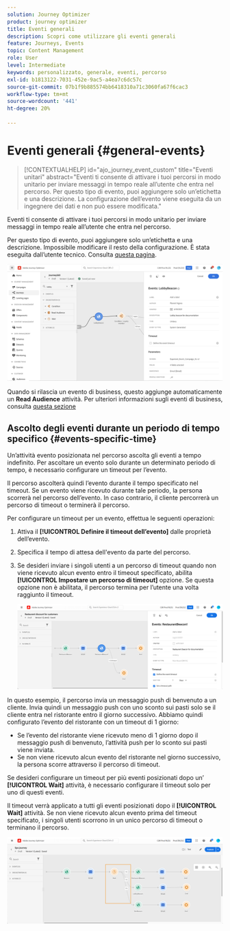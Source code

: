 ```yaml
---
solution: Journey Optimizer
product: journey optimizer
title: Eventi generali
description: Scopri come utilizzare gli eventi generali
feature: Journeys, Events
topic: Content Management
role: User
level: Intermediate
keywords: personalizzato, generale, eventi, percorso
exl-id: b1813122-7031-452e-9ac5-a4ea7c6dc57c
source-git-commit: 07b1f9b885574bb6418310a71c3060fa67f6cac3
workflow-type: tm+mt
source-wordcount: '441'
ht-degree: 20%

---
```


# Eventi generali {#general-events}

>[!CONTEXTUALHELP]
>id="ajo_journey_event_custom"
>title="Eventi unitari"
>abstract="Eventi ti consente di attivare i tuoi percorsi in modo unitario per inviare messaggi in tempo reale all’utente che entra nel percorso. Per questo tipo di evento, puoi aggiungere solo un’etichetta e una descrizione. La configurazione dell’evento viene eseguita da un ingegnere dei dati e non può essere modificata."

Eventi ti consente di attivare i tuoi percorsi in modo unitario per inviare messaggi in tempo reale all’utente che entra nel percorso.

Per questo tipo di evento, puoi aggiungere solo un’etichetta e una descrizione. Impossibile modificare il resto della configurazione. È stata eseguita dall’utente tecnico. Consulta [questa pagina](../event/about-events.md).

![](assets/general-events.png)

Quando si rilascia un evento di business, questo aggiunge automaticamente un **Read Audience** attività. Per ulteriori informazioni sugli eventi di business, consulta [questa sezione](../event/about-events.md)

## Ascolto degli eventi durante un periodo di tempo specifico {#events-specific-time}

Un’attività evento posizionata nel percorso ascolta gli eventi a tempo indefinito. Per ascoltare un evento solo durante un determinato periodo di tempo, è necessario configurare un timeout per l’evento.

Il percorso ascolterà quindi l’evento durante il tempo specificato nel timeout. Se un evento viene ricevuto durante tale periodo, la persona scorrerà nel percorso dell’evento. In caso contrario, il cliente percorrerà un percorso di timeout o terminerà il percorso.

Per configurare un timeout per un evento, effettua le seguenti operazioni:

1. Attiva il **[!UICONTROL Definire il timeout dell’evento]** dalle proprietà dell’evento.

1. Specifica il tempo di attesa dell&#39;evento da parte del percorso.

1. Se desideri inviare i singoli utenti a un percorso di timeout quando non viene ricevuto alcun evento entro il timeout specificato, abilita **[!UICONTROL Impostare un percorso di timeout]** opzione. Se questa opzione non è abilitata, il percorso termina per l’utente una volta raggiunto il timeout.

   ![](assets/event-timeout.png)

In questo esempio, il percorso invia un messaggio push di benvenuto a un cliente. Invia quindi un messaggio push con uno sconto sui pasti solo se il cliente entra nel ristorante entro il giorno successivo. Abbiamo quindi configurato l’evento del ristorante con un timeout di 1 giorno:

* Se l’evento del ristorante viene ricevuto meno di 1 giorno dopo il messaggio push di benvenuto, l’attività push per lo sconto sui pasti viene inviata.
* Se non viene ricevuto alcun evento del ristorante nel giorno successivo, la persona scorre attraverso il percorso di timeout.

Se desideri configurare un timeout per più eventi posizionati dopo un’ **[!UICONTROL Wait]** attività, è necessario configurare il timeout solo per uno di questi eventi.

Il timeout verrà applicato a tutti gli eventi posizionati dopo il **[!UICONTROL Wait]** attività. Se non viene ricevuto alcun evento prima del timeout specificato, i singoli utenti scorrono in un unico percorso di timeout o terminano il percorso.

![](assets/event-timeout-group.png)
